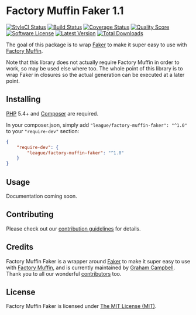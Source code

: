 Factory Muffin Faker 1.1
========================

[![StyleCI Status](https://styleci.io/repos/27880728/shield)](https://styleci.io/repos/27880728)
[![Build Status](https://img.shields.io/travis/thephpleague/factory-muffin-faker.svg?style=flat-square)](https://travis-ci.org/thephpleague/factory-muffin-faker)
[![Coverage Status](https://img.shields.io/scrutinizer/coverage/g/thephpleague/factory-muffin-faker.svg?style=flat-square)](https://scrutinizer-ci.com/g/thephpleague/factory-muffin-faker/code-structure)
[![Quality Score](https://img.shields.io/scrutinizer/g/thephpleague/factory-muffin-faker.svg?style=flat-square)](https://scrutinizer-ci.com/g/thephpleague/factory-muffin-faker)
[![Software License](https://img.shields.io/badge/license-MIT-brightgreen.svg?style=flat-square)](LICENSE)
[![Latest Version](https://img.shields.io/github/release/thephpleague/factory-muffin-faker.svg?style=flat-square)](https://github.com/thephpleague/factory-muffin-faker/releases)
[![Total Downloads](https://img.shields.io/packagist/dt/league/factory-muffin-faker.svg?style=flat-square)](https://packagist.org/packages/league/factory-muffin-faker)

The goal of this package is to wrap [Faker](https://github.com/fzaninotto/Faker) to make it super easy to use with [Factory Muffin](https://github.com/thephpleague/factory-muffin).

Note that this library does not actually require Factory Muffin in order to work, so may be used else where too. The whole point of this library is to wrap Faker in closures so the actual generation can be executed at a later point.


## Installing

[PHP](https://php.net) 5.4+ and [Composer](https://getcomposer.org) are required.

In your composer.json, simply add `"league/factory-muffin-faker": "^1.0"` to your `"require-dev"` section:
```json
{
    "require-dev": {
        "league/factory-muffin-faker": "^1.0"
    }
}
```


## Usage

Documentation coming soon.


## Contributing

Please check out our [contribution guidelines](CONTRIBUTING.md) for details.


## Credits

Factory Muffin Faker is a wrapper around [Faker](https://github.com/fzaninotto/Faker) to make it super easy to use with [Factory Muffin](https://github.com/thephpleague/factory-muffin), and is currently maintained by [Graham Campbell](https://github.com/GrahamCampbell). Thank you to all our wonderful [contributors](https://github.com/thephpleague/factory-muffin-faker/contributors) too.


## License

Factory Muffin Faker is licensed under [The MIT License (MIT)](LICENSE).
